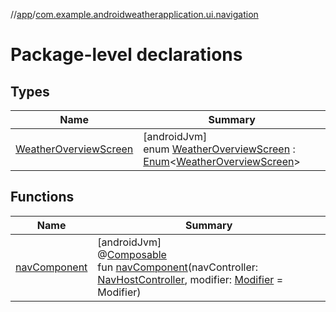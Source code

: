 //[app](../../index.md)/[com.example.androidweatherapplication.ui.navigation](index.md)

# Package-level declarations

## Types

| Name | Summary |
|---|---|
| [WeatherOverviewScreen](-weather-overview-screen/index.md) | [androidJvm]<br>enum [WeatherOverviewScreen](-weather-overview-screen/index.md) : [Enum](https://kotlinlang.org/api/latest/jvm/stdlib/kotlin/-enum/index.html)&lt;[WeatherOverviewScreen](-weather-overview-screen/index.md)&gt; |

## Functions

| Name | Summary |
|---|---|
| [navComponent](nav-component.md) | [androidJvm]<br>@[Composable](https://developer.android.com/reference/kotlin/androidx/compose/runtime/Composable.html)<br>fun [navComponent](nav-component.md)(navController: [NavHostController](https://developer.android.com/reference/kotlin/androidx/navigation/NavHostController.html), modifier: [Modifier](https://developer.android.com/reference/kotlin/androidx/compose/ui/Modifier.html) = Modifier) |
